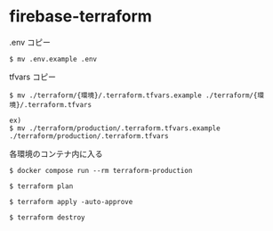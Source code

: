 # firebase-terraform

.env コピー

```
$ mv .env.example .env
```

tfvars コピー

```
$ mv ./terraform/{環境}/.terraform.tfvars.example ./terraform/{環境}/.terraform.tfvars

ex)
$ mv ./terraform/production/.terraform.tfvars.example ./terraform/production/.terraform.tfvars
```

各環境のコンテナ内に入る

```
$ docker compose run --rm terraform-production
```

```
$ terraform plan

$ terraform apply -auto-approve

$ terraform destroy
```
